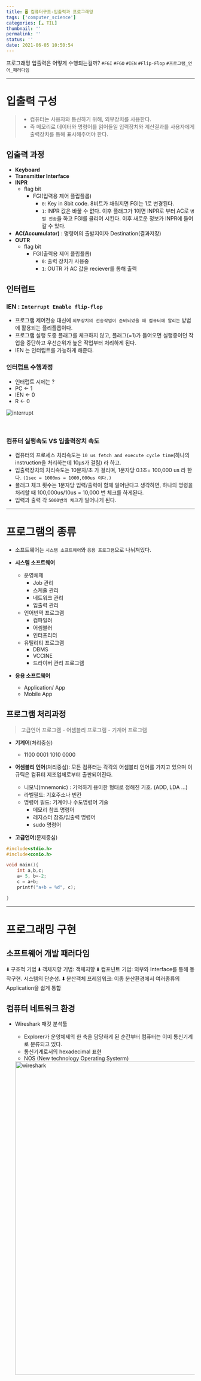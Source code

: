 ```yaml
---
title: 🖥 컴퓨터구조-입출력과 프로그래밍
tags: ['computer_science']
categories: [☁️ TIL]
thumbnail: ''
permalink: ''
status: ''
date: 2021-06-05 10:50:54
---
```


프로그래밍 입출력은 어떻게 수행되는걸까?
`#FGI` `#FGO` `#IEN` `#Flip-Flop` `#프로그램_언어_패러다임`
<!-- excerpt -->
<!-- toc -->

---


# 입출력 구성

>- 컴퓨터는 사용자와 통신하기 위해, 외부장치를 사용한다.
>- 즉 메모리로 데이터와 명령어를 읽어들일 입력장치와 계산결과를 사용자에게 출력장치를 통해 표시해주어야 한다.


## 입출력 과정

- __Keyboard__
- __Transmitter Interface__
- __INPR__
    - flag bit
    	- FGI(입력용 제어 플립플롭)
    		- `0`: Key in 8bit code. 8비트가 채워지면  FGI는 1로 변경된다.
    		- `1`: INPR 값은 바꿀 수 없다. 이후 플래그가 1이면 INPR로 부터 AC로 `병렬 전송`을 하고 FGI를 클리어 시킨다. 이후 새로운 정보가 INPR에 들어갈 수 있다.
- __AC(Accumulator)__ : 명령어의 출발지이자 Destination(결과저장)
- __OUTR__
    - flag bit
    	- FGI(출력용 제어 플립플롭)
    		- `0`: 출력 장치가 사용중
    		- `1`: OUTR 가 AC 값을 reciever를 통해 출력

## 인터럽트

### IEN : `Interrupt Enable flip-flop`
 - 프로그램 제어전송 대신에 `외부장치의 전송작업이 준비되었을 때 컴퓨터에 알리는` 방법에 활용되는 플리플롭이다.
 - 프로그램 실행 도중 플래그를 체크하지 않고, 플래그(=1)가 들어오면 실행중이던 작업을 중단하고 우선순위가 높은 작업부터 처리하게 된다.
 - IEN 는 인터럽트를 가능하게 해준다.

### 인터럽트 수행과정

- 인터럽트 시에는 ?
 - PC <- 1
 - IEN <- 0
 - R <- 0

![interrupt](https://user-images.githubusercontent.com/28856435/120877206-31027680-c5f0-11eb-82c1-fa8615579088.jpg)

<br>

### 컴퓨터 실행속도 VS 입출력장치 속도

- 컴퓨터의 프로세스 처리속도는 `10 us fetch and execute cycle time`(하나의 instruction을 처리하는데 10μs가 걸림) 라 하고.
- 입출력장치의 처리속도는 10문자/초 가 걸리며, 1문자당 0.1초= 100,000 us 라 한다.
`(1sec = 1000ms = 1000,000us 이다.)`
- 플래그 체크 횟수는 1문자당 입력/출력이 함께 일어난다고 생각하면, 하나의 명령을 처리할 때 100,000us/10us = 10,000 번 체크를 하게된다.
- 입력과 출력 각 `5000번의 체크`가 일어나게 된다.

---

# 프로그램의 종류

- 소프트웨어는 `시스템 소프트웨어`와 `응용 프로그램`으로 나눠져있다.

- __시스템 소프트웨어__
    - 운영체제
        - Job 관리
        - 스케줄 관리
        - 네트워크 관리
        - 입출력 관리
    - 언어번역 프로그램
        - 컴파일러
        - 어셈블러
        - 인터프리터
    - 유틸리티 프로그램
        - DBMS
        - VCCINE
        - 드라이버 관리 프로그램
- __응용 소프트웨어__
    - Application/ App
    - Mobile App

## 프로그램 처리과정

> 고급언어 프로그램 - 어셈블리 프로그램 - 기계어 프로그램

* __기계어__(처리중심)
    - 1100 0001 1010 0000

* __어셈블리 언어__(처리중심): 모든 컴퓨터는 각각의 어셈블리 언어를 가지고 있으며 이 규틱은 컴퓨터 제조업체로부터 출판되어진다.
    -  니모닉(mnemonic) : 기억하기 용이한 형태로 정해진 기호. (ADD, LDA ...)
    - 라벨필드: 기호주소나 빈칸
    - 명령어 필드: 기계어나 수도명령어 기술
        - 메모리 참조 명령어
        - 레지스터 참조/입출력 명령어
        - sudo 명령어

* __고급언어__(문제중심)
```cpp
#include<stdio.h>
#include<conio.h>

void main(){
    int a,b,c;
    a= 5, b=-2;
    c = a+b;
    printf("a+b = %d", c);

}
```
---


# 프로그래밍 구현
 
## 소프트웨어 개발 패러다임

⬇️ 구조적 기법
⬇️ 객체지향 기법: 객체지향
⬇️ 컴포넌트 기법: 외부와 Interface를 통해 동작구현. 시스템의 단순성.
⬇️ 분산객체 프레임워크: 이종 분산환경에서 여러종류의 Application을 쉽게 통합

## 컴퓨터 네트워크 환경

- Wireshark 패킷 분석툴
    - Explorer가 운영체제의 한 축을 담당하게 된 순간부터 컴퓨터는 이미 통신기계로 분류되고 있다.
    - 통신기계로서의 hexadecimal 표현
    - NOS (New technology Operating Systerm)

    <img width="837" alt="wireshark" src="https://user-images.githubusercontent.com/28856435/120879375-d96b0780-c5fd-11eb-9158-1985d5af3fb1.png">

    <br>

